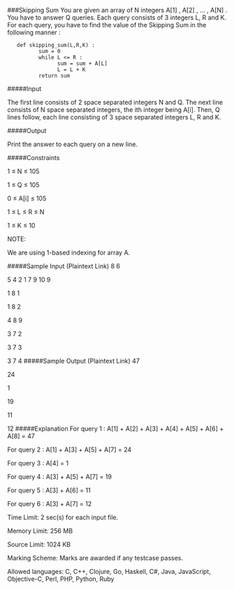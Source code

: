 ###Skipping Sum
You are given an array of N integers A[1] , A[2] , ... , A[N] . You have to answer Q queries. Each query consists of 3 integers L, R and K. For each query, you have to find the value of the Skipping Sum in the following manner :

       def skipping_sum(L,R,K) :
              sum = 0
              while L <= R :
                    sum = sum + A[L]
                    L = L + K 
              return sum

#####Input

The first line consists of 2 space separated integers N and Q. The next line consists of N space separated integers, the ith integer being A[i]. Then, Q lines follow, each line consisting of 3 space separated integers L, R and K.


#####Output

Print the answer to each query on a new line.


#####Constraints

1 ≤ N ≤ 105

1 ≤ Q ≤ 105

0 ≤ A[i] ≤ 105

1 ≤ L ≤ R ≤ N

1 ≤ K ≤ 10

NOTE:

We are using 1-based indexing for array A.

#####Sample Input (Plaintext Link)
8 6

5 4 2 1 7 9 10 9

1 8 1

1 8 2

4 8 9

3 7 2

3 7 3

3 7 4
#####Sample Output (Plaintext Link)
47

24

1

19

11

12
#####Explanation
For query 1 : A[1] + A[2] + A[3] + A[4] + A[5] + A[6] + A[8] = 47

For query 2 : A[1] + A[3] + A[5] + A[7] = 24

For query 3 : A[4] = 1

For query 4 : A[3] + A[5] + A[7] = 19

For query 5 : A[3] + A[6] = 11

For query 6 : A[3] + A[7] = 12

Time Limit: 2 sec(s) for each input file.

Memory Limit: 256 MB

Source Limit: 1024 KB

Marking Scheme: Marks are awarded if any testcase passes.

Allowed languages: C, C++, Clojure, Go, Haskell, C#, Java, JavaScript, Objective-C, Perl, PHP, Python, Ruby
